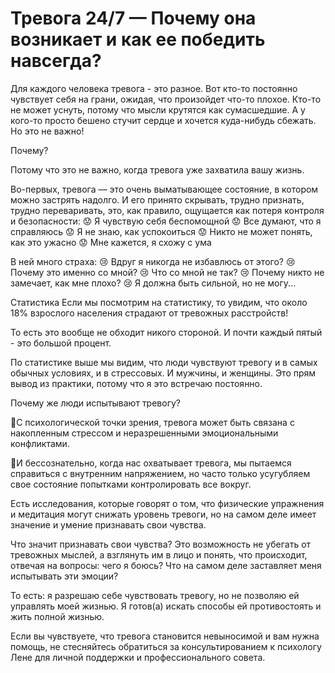# Тревога 24/7 — Почему она возникает и как ее победить навсегда?

Для каждого человека тревога - это разное. Вот кто-то постоянно чувствует себя на грани, ожидая, что произойдет что-то плохое. Кто-то не может уснуть, потому что мысли крутятся как сумасшедшие. А у кого-то просто бешено стучит сердце и хочется куда-нибудь сбежать. Но это не важно!

Почему?

Потому что это не важно, когда тревога уже захватила вашу жизнь.

Во-первых, тревога — это очень выматывающее состояние, в котором можно застрять надолго. И его принято скрывать, трудно признать, трудно переваривать, это, как правило, ощущается как потеря контроля и безопасности:
😟 Я чувствую себя беспомощной
😟 Все думают, что я справляюсь
😟 Я не знаю, как успокоиться
😟 Никто не может понять, как это ужасно
😟 Мне кажется, я схожу с ума 

В ней много страха:
😢 Вдруг я никогда не избавлюсь от этого?
😢 Почему это именно со мной?
😢 Что со мной не так?
😢 Почему никто не замечает, как мне плохо?
😢 Я должна быть сильной, но не могу...

Статистика
Если мы посмотрим на статистику, то увидим, что около 18% взрослого населения страдают от тревожных расстройств!

То есть это вообще не обходит никого стороной. И почти каждый пятый - это большой процент.

По статистике выше мы видим, что люди чувствуют тревогу и в самых обычных условиях, и в стрессовых. И мужчины, и женщины. Это прям вывод из практики, потому что я это встречаю постоянно.

Почему же люди испытывают тревогу?

🔹С психологической точки зрения, тревога может быть связана с накопленным стрессом и неразрешенными эмоциональными конфликтами.

🔹И бессознательно, когда нас охватывает тревога, мы пытаемся справиться с внутренним напряжением, но часто только усугубляем свое состояние попытками контролировать все вокруг.

Есть исследования, которые говорят о том, что физические упражнения и медитация могут снижать уровень тревоги, но на самом деле имеет значение и умение признавать свои чувства.

Что значит признавать свои чувства? Это возможность не убегать от тревожных мыслей, а взглянуть им в лицо и понять, что происходит, отвечая на вопросы: чего я боюсь? Что на самом деле заставляет меня испытывать эти эмоции?

То есть: я разрешаю себе чувствовать тревогу, но не позволяю ей управлять моей жизнью. Я готов(а) искать способы ей противостоять и жить полной жизнью.

Если вы чувствуете, что тревога становится невыносимой и вам нужна помощь, не стесняйтесь обратиться за консультированием к психологу Лене для личной поддержки и профессионального совета.
